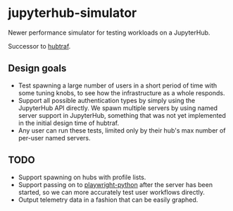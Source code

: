 # jupyterhub-simulator

Newer performance simulator for testing workloads on a JupyterHub.

Successor to [hubtraf](https://github.com/yuvipanda/hubtraf).

## Design goals

- Test spawning a large number of users in a short period of time with some tuning knobs,
  to see how the infrastructure as a whole responds.
- Support all possible authentication types by simply using the JupyterHub API directly. We
  spawn multiple servers by using named server support in JupyterHub, something that was not
  yet implemented in the initial design time of hubtraf.
- Any user can run these tests, limited only by their hub's max number of per-user named servers.

## TODO

- Support spawning on hubs with profile lists.
- Support passing on to [playwright-python](https://playwright.dev/python/docs/intro) after the
  server has been started, so we can more accurately test user workflows directly.
- Output telemetry data in a fashion that can be easily graphed.

